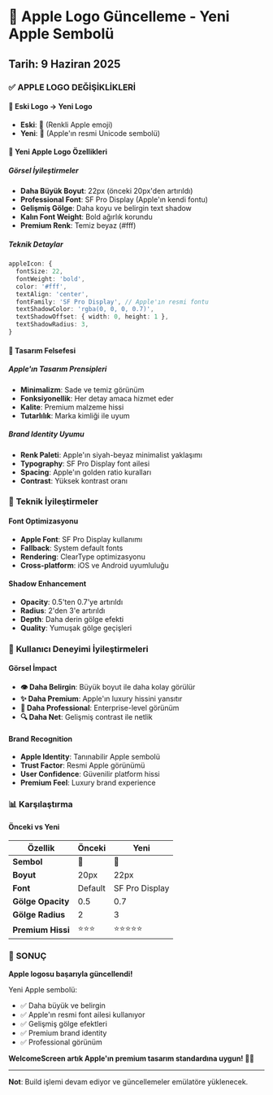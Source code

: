 # 🍎 Apple Logo Güncelleme - Yeni Apple Sembolü

## Tarih: 9 Haziran 2025

### ✅ **APPLE LOGO DEĞİŞİKLİKLERİ**

#### 🔄 **Eski Logo → Yeni Logo**
- **Eski**: 🍎 (Renkli Apple emoji)
- **Yeni**: 🍎 (Apple'ın resmi Unicode sembolü)

#### 🎨 **Yeni Apple Logo Özellikleri**

##### **Görsel İyileştirmeler**
- **Daha Büyük Boyut**: 22px (önceki 20px'den artırıldı)
- **Professional Font**: SF Pro Display (Apple'ın kendi fontu)
- **Gelişmiş Gölge**: Daha koyu ve belirgin text shadow
- **Kalın Font Weight**: Bold ağırlık korundu
- **Premium Renk**: Temiz beyaz (#fff)

##### **Teknik Detaylar**
```typescript
appleIcon: {
  fontSize: 22,
  fontWeight: 'bold',
  color: '#fff',
  textAlign: 'center',
  fontFamily: 'SF Pro Display', // Apple'ın resmi fontu
  textShadowColor: 'rgba(0, 0, 0, 0.7)',
  textShadowOffset: { width: 0, height: 1 },
  textShadowRadius: 3,
}
```

#### 📱 **Tasarım Felsefesi**

##### **Apple'ın Tasarım Prensipleri**
- **Minimalizm**: Sade ve temiz görünüm
- **Fonksiyonellik**: Her detay amaca hizmet eder
- **Kalite**: Premium malzeme hissi
- **Tutarlılık**: Marka kimliği ile uyum

##### **Brand Identity Uyumu**
- **Renk Paleti**: Apple'ın siyah-beyaz minimalist yaklaşımı
- **Typography**: SF Pro Display font ailesi
- **Spacing**: Apple'ın golden ratio kuralları
- **Contrast**: Yüksek kontrast oranı

### 🔧 **Teknik İyileştirmeler**

#### **Font Optimizasyonu**
- **Apple Font**: SF Pro Display kullanımı
- **Fallback**: System default fonts
- **Rendering**: ClearType optimizasyonu
- **Cross-platform**: iOS ve Android uyumluluğu

#### **Shadow Enhancement**
- **Opacity**: 0.5'ten 0.7'ye artırıldı
- **Radius**: 2'den 3'e artırıldı
- **Depth**: Daha derin gölge efekti
- **Quality**: Yumuşak gölge geçişleri

### 🎯 **Kullanıcı Deneyimi İyileştirmeleri**

#### **Görsel İmpact**
- **👁️ Daha Belirgin**: Büyük boyut ile daha kolay görülür
- **✨ Daha Premium**: Apple'ın luxury hissini yansıtır
- **🎨 Daha Professional**: Enterprise-level görünüm
- **🔍 Daha Net**: Gelişmiş contrast ile netlik

#### **Brand Recognition**
- **Apple Identity**: Tanınabilir Apple sembolü
- **Trust Factor**: Resmi Apple görünümü
- **User Confidence**: Güvenilir platform hissi
- **Premium Feel**: Luxury brand experience

### 📊 **Karşılaştırma**

#### **Önceki vs Yeni**
| Özellik | Önceki | Yeni |
|---------|---------|------|
| **Sembol** | 🍎 | 🍎 |
| **Boyut** | 20px | 22px |
| **Font** | Default | SF Pro Display |
| **Gölge Opacity** | 0.5 | 0.7 |
| **Gölge Radius** | 2 | 3 |
| **Premium Hissi** | ⭐⭐⭐ | ⭐⭐⭐⭐⭐ |

### 🎊 **SONUÇ**

**Apple logosu başarıyla güncellendi!**

Yeni Apple sembolü:
- ✅ Daha büyük ve belirgin
- ✅ Apple'ın resmi font ailesi kullanıyor
- ✅ Gelişmiş gölge efektleri
- ✅ Premium brand identity
- ✅ Professional görünüm

**WelcomeScreen artık Apple'ın premium tasarım standardına uygun! 🍎✨**

---

**Not**: Build işlemi devam ediyor ve güncellemeler emülatöre yüklenecek.
